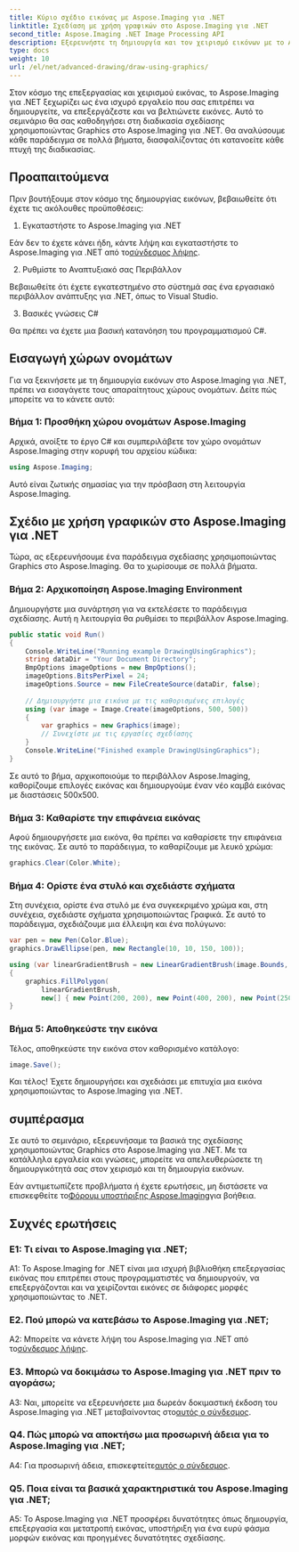 ```yaml
---
title: Κύριο σχέδιο εικόνας με Aspose.Imaging για .NET
linktitle: Σχεδίαση με χρήση γραφικών στο Aspose.Imaging για .NET
second_title: Aspose.Imaging .NET Image Processing API
description: Εξερευνήστε τη δημιουργία και τον χειρισμό εικόνων με το Aspose.Imaging για .NET. Μάθετε να σχεδιάζετε και να επεξεργάζεστε εικόνες σε C# εύκολα.
type: docs
weight: 10
url: /el/net/advanced-drawing/draw-using-graphics/
---
```

Στον κόσμο της επεξεργασίας και χειρισμού εικόνας, το Aspose.Imaging για .NET ξεχωρίζει ως ένα ισχυρό εργαλείο που σας επιτρέπει να δημιουργείτε, να επεξεργάζεστε και να βελτιώνετε εικόνες. Αυτό το σεμινάριο θα σας καθοδηγήσει στη διαδικασία σχεδίασης χρησιμοποιώντας Graphics στο Aspose.Imaging για .NET. Θα αναλύσουμε κάθε παράδειγμα σε πολλά βήματα, διασφαλίζοντας ότι κατανοείτε κάθε πτυχή της διαδικασίας.

## Προαπαιτούμενα

Πριν βουτήξουμε στον κόσμο της δημιουργίας εικόνων, βεβαιωθείτε ότι έχετε τις ακόλουθες προϋποθέσεις:

1. Εγκαταστήστε το Aspose.Imaging για .NET

 Εάν δεν το έχετε κάνει ήδη, κάντε λήψη και εγκαταστήστε το Aspose.Imaging για .NET από το[σύνδεσμος λήψης](https://releases.aspose.com/imaging/net/).

2. Ρυθμίστε το Αναπτυξιακό σας Περιβάλλον

Βεβαιωθείτε ότι έχετε εγκατεστημένο στο σύστημά σας ένα εργασιακό περιβάλλον ανάπτυξης για .NET, όπως το Visual Studio.

3. Βασικές γνώσεις C#

Θα πρέπει να έχετε μια βασική κατανόηση του προγραμματισμού C#.

## Εισαγωγή χώρων ονομάτων

Για να ξεκινήσετε με τη δημιουργία εικόνων στο Aspose.Imaging για .NET, πρέπει να εισαγάγετε τους απαραίτητους χώρους ονομάτων. Δείτε πώς μπορείτε να το κάνετε αυτό:

### Βήμα 1: Προσθήκη χώρου ονομάτων Aspose.Imaging

Αρχικά, ανοίξτε το έργο C# και συμπεριλάβετε τον χώρο ονομάτων Aspose.Imaging στην κορυφή του αρχείου κώδικα:

```csharp
using Aspose.Imaging;
```

Αυτό είναι ζωτικής σημασίας για την πρόσβαση στη λειτουργία Aspose.Imaging.

## Σχέδιο με χρήση γραφικών στο Aspose.Imaging για .NET

Τώρα, ας εξερευνήσουμε ένα παράδειγμα σχεδίασης χρησιμοποιώντας Graphics στο Aspose.Imaging. Θα το χωρίσουμε σε πολλά βήματα.

### Βήμα 2: Αρχικοποίηση Aspose.Imaging Environment

Δημιουργήστε μια συνάρτηση για να εκτελέσετε το παράδειγμα σχεδίασης. Αυτή η λειτουργία θα ρυθμίσει το περιβάλλον Aspose.Imaging.

```csharp
public static void Run()
{
    Console.WriteLine("Running example DrawingUsingGraphics");
    string dataDir = "Your Document Directory";
    BmpOptions imageOptions = new BmpOptions();
    imageOptions.BitsPerPixel = 24;
    imageOptions.Source = new FileCreateSource(dataDir, false);
    
    // Δημιουργήστε μια εικόνα με τις καθορισμένες επιλογές
    using (var image = Image.Create(imageOptions, 500, 500))
    {
        var graphics = new Graphics(image);
        // Συνεχίστε με τις εργασίες σχεδίασης
    }
    Console.WriteLine("Finished example DrawingUsingGraphics");
}
```

Σε αυτό το βήμα, αρχικοποιούμε το περιβάλλον Aspose.Imaging, καθορίζουμε επιλογές εικόνας και δημιουργούμε έναν νέο καμβά εικόνας με διαστάσεις 500x500.

### Βήμα 3: Καθαρίστε την επιφάνεια εικόνας

Αφού δημιουργήσετε μια εικόνα, θα πρέπει να καθαρίσετε την επιφάνεια της εικόνας. Σε αυτό το παράδειγμα, το καθαρίζουμε με λευκό χρώμα:

```csharp
graphics.Clear(Color.White);
```

### Βήμα 4: Ορίστε ένα στυλό και σχεδιάστε σχήματα

Στη συνέχεια, ορίστε ένα στυλό με ένα συγκεκριμένο χρώμα και, στη συνέχεια, σχεδιάστε σχήματα χρησιμοποιώντας Γραφικά. Σε αυτό το παράδειγμα, σχεδιάζουμε μια έλλειψη και ένα πολύγωνο:

```csharp
var pen = new Pen(Color.Blue);
graphics.DrawEllipse(pen, new Rectangle(10, 10, 150, 100));

using (var linearGradientBrush = new LinearGradientBrush(image.Bounds, Color.Red, Color.White, 45f))
{
    graphics.FillPolygon(
        linearGradientBrush,
        new[] { new Point(200, 200), new Point(400, 200), new Point(250, 350) });
}
```

### Βήμα 5: Αποθηκεύστε την εικόνα

Τέλος, αποθηκεύστε την εικόνα στον καθορισμένο κατάλογο:

```csharp
image.Save();
```

Και τέλος! Έχετε δημιουργήσει και σχεδιάσει με επιτυχία μια εικόνα χρησιμοποιώντας το Aspose.Imaging για .NET.

## συμπέρασμα

Σε αυτό το σεμινάριο, εξερευνήσαμε τα βασικά της σχεδίασης χρησιμοποιώντας Graphics στο Aspose.Imaging για .NET. Με τα κατάλληλα εργαλεία και γνώσεις, μπορείτε να απελευθερώσετε τη δημιουργικότητά σας στον χειρισμό και τη δημιουργία εικόνων.

 Εάν αντιμετωπίζετε προβλήματα ή έχετε ερωτήσεις, μη διστάσετε να επισκεφθείτε το[Φόρουμ υποστήριξης Aspose.Imaging](https://forum.aspose.com/)για βοήθεια.

## Συχνές ερωτήσεις

### Ε1: Τι είναι το Aspose.Imaging για .NET;

A1: Το Aspose.Imaging for .NET είναι μια ισχυρή βιβλιοθήκη επεξεργασίας εικόνας που επιτρέπει στους προγραμματιστές να δημιουργούν, να επεξεργάζονται και να χειρίζονται εικόνες σε διάφορες μορφές χρησιμοποιώντας το .NET.

### Ε2. Πού μπορώ να κατεβάσω το Aspose.Imaging για .NET;

 A2: Μπορείτε να κάνετε λήψη του Aspose.Imaging για .NET από το[σύνδεσμος λήψης](https://releases.aspose.com/imaging/net/).

### Ε3. Μπορώ να δοκιμάσω το Aspose.Imaging για .NET πριν το αγοράσω;

 A3: Ναι, μπορείτε να εξερευνήσετε μια δωρεάν δοκιμαστική έκδοση του Aspose.Imaging για .NET μεταβαίνοντας στο[αυτός ο σύνδεσμος](https://releases.aspose.com/).

### Q4. Πώς μπορώ να αποκτήσω μια προσωρινή άδεια για το Aspose.Imaging για .NET;

 A4: Για προσωρινή άδεια, επισκεφτείτε[αυτός ο σύνδεσμος](https://purchase.aspose.com/temporary-license/).

### Q5. Ποια είναι τα βασικά χαρακτηριστικά του Aspose.Imaging για .NET;

A5: Το Aspose.Imaging για .NET προσφέρει δυνατότητες όπως δημιουργία, επεξεργασία και μετατροπή εικόνας, υποστήριξη για ένα ευρύ φάσμα μορφών εικόνας και προηγμένες δυνατότητες σχεδίασης.